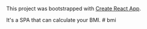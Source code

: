 This project was bootstrapped with [Create React App](https://github.com/facebookincubator/create-react-app).

It's a SPA that can calculate your BMI.
#   b m i  
 